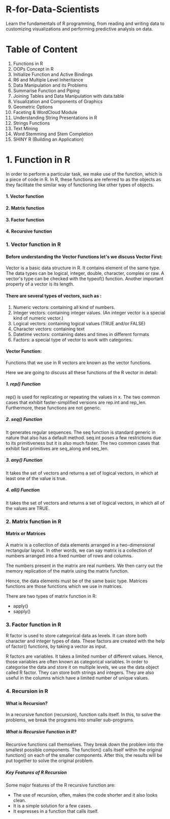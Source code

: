 # R-for-Data-Scientists
Learn the fundamentals of R programming, from reading and writing data to customizing visualizations and performing predictive analysis on data.

# Table of Content
1. Functions in R
2. OOPs Concept in R
3. Initialize Function and Active Bindings
4. R6 and Multiple Level Inheritance
5. Data Manipulation and its Problems
6. Summarise Function and Piping
7. Joining Tables and Data Manipulation with data.table
8. Visualization and Components of Graphics
9. Geometric Options
10. Faceting & WordCloud Module
11. Understanding String Presentations in R
12. Strings Functions
13. Text Mining
14. Word Stemming and Stem Completion
15. SHINY R (Building an Application)


# 1. Function in R
In order to perform a particular task, we make use of the function, which is a piece of code in R.  In R, these functions are referred to as the objects as they facilitate the similar way of functioning like other types of objects.

#### 1. Vector function 
#### 2. Matrix function 
#### 3. Factor function 
#### 4. Recursive function

### 1. Vector function in R

#### Before understanding the Vector Functions let's we discuss Vector First:
Vector is a basic data structure in R. It contains element of the same type. The data types can be logical, integer, double, character, complex or raw. A vector's type can be checked with the typeof() function. Another important property of a vector is its length.

#### There are several types of vectors, such as :

1) Numeric vectors: containing all kind of numbers.
2) Integer vectors: containing integer values. (An integer vector is a special kind of numeric vector.)
3) Logical vectors: containing logical values (TRUE and/or FALSE)
4) Character vectors: containing text
5) Datetime vectors: containing dates and times in different formats
6) Factors: a special type of vector to work with categories.

#### Vector Function:
Functions that we use in R vectors are known as the vector functions.

Here we are going to discuss all these functions of the R vector in detail:

##### 1. rep() Function
rep() is used for replicating or repeating the values in x. The two common cases that exhibit faster-simplified versions are rep.int and rep_len. Furthermore, these functions are not generic.

##### 2. seq() Function
It generates regular sequences. The seq function is standard generic in nature that also has a default method. seq.int poses a few restrictions due to its primitiveness but it is also much faster. The two common cases that exhibit fast primitives are seq_along and seq_len.

##### 3. any() Function
It takes the set of vectors and returns a set of logical vectors, in which at least one of the value is true.

##### 4. all() Function
It takes the set of vectors and returns a set of logical vectors, in which all of the values are TRUE.


### 2. Matrix function in R
#### Matrix or Matrices
A matrix is a collection of data elements arranged in a two-dimensional rectangular layout. In other words, we can say matrix is a collection of numbers arranged into a fixed number of rows and columns.

The numbers present in the matrix are real numbers. We then carry out the memory replication of the matrix using  the matrix function. 

Hence, the data elements must be of the same basic type. Matrices functions are those functions which we use in matrices.

There are two types of matrix function in R:
* apply()
* sapply()

### 3. Factor function in R

R factor is used to store categorical data as levels. It can store both character and integer types of data. These factors are created with the help of factor() functions, by taking a vector as input.

R factors are variables. It takes a limited number of different values. Hence, those variables are often known as categorical variables. In order to categorise the data and store it on multiple levels, we use the data object called R factor. They can store both strings and integers. They are also useful in the columns which have a limited number of unique values.


### 4. Recursion in R
#### What is Recursion?
In a recursive function (recursion), function calls itself. In this, to solve the problems, we break the programs into smaller sub-programs.

##### What is Recursive Function in R?
Recursive functions call themselves. They break down the problem into the smallest possible components. The function() calls itself within the original function() on each of the smaller components. After this, the results will be put together to solve the original problem.

##### Key Features of R Recursion
Some major features of the R recursive function are:

* The use of recursion, often, makes the code shorter and it also looks clean.
* It is a simple solution for a few cases.
* It expresses in a function that calls itself.
